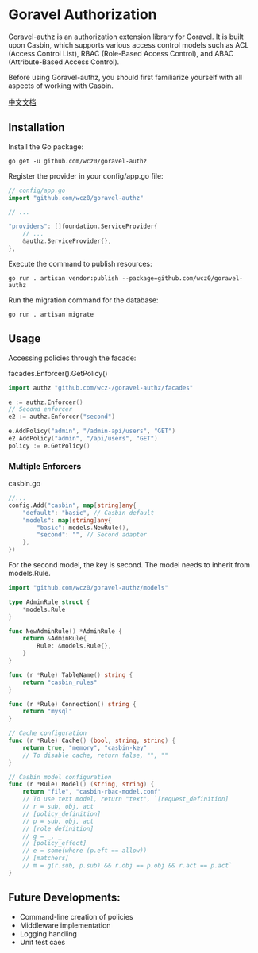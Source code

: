 # Goravel Authorization

Goravel-authz is an authorization extension library for Goravel. It is built upon Casbin, which supports various access control models such as ACL (Access Control List), RBAC (Role-Based Access Control), and ABAC (Attribute-Based Access Control).

Before using Goravel-authz, you should first familiarize yourself with all aspects of working with Casbin.

[中文文档](./README_zh.md)

## Installation

Install the Go package:

```shell
go get -u github.com/wcz0/goravel-authz
```

Register the provider in your config/app.go file:

```go
// config/app.go
import "github.com/wcz0/goravel-authz"

// ...

"providers": []foundation.ServiceProvider{
    // ...
    &authz.ServiceProvider{},
},
```

Execute the command to publish resources:

```shell
go run . artisan vendor:publish --package=github.com/wcz0/goravel-authz
```

Run the migration command for the database:

```shell
go run . artisan migrate
```


## Usage

Accessing policies through the facade:

facades.Enforcer().GetPolicy()

```go
import authz "github.com/wcz-/goravel-authz/facades"

e := authz.Enforcer()
// Second enforcer
e2 := authz.Enforcer("second")

e.AddPolicy("admin", "/admin-api/users", "GET")
e2.AddPolicy("admin", "/api/users", "GET")
policy := e.GetPolicy()

```

### Multiple Enforcers

casbin.go

```go
//...
config.Add("casbin", map[string]any{
    "default": "basic", // Casbin default
    "models": map[string]any{
        "basic": models.NewRule(),
        "second": "", // Second adapter
    },
})
```

For the second model, the key is second. The model needs to inherit from models.Rule.

```go
import "github.com/wcz0/goravel-authz/models"

type AdminRule struct {
    *models.Rule
}

func NewAdminRule() *AdminRule {
    return &AdminRule{
        Rule: &models.Rule{},
    }
}

func (r *Rule) TableName() string {
    return "casbin_rules"
}

func (r *Rule) Connection() string {
    return "mysql"
}

// Cache configuration
func (r *Rule) Cache() (bool, string, string) {
    return true, "memory", "casbin-key"
    // To disable cache, return false, "", ""
}

// Casbin model configuration
func (r *Rule) Model() (string, string) {
    return "file", "casbin-rbac-model.conf"
    // To use text model, return "text", `[request_definition]
    // r = sub, obj, act
    // [policy_definition]
    // p = sub, obj, act
    // [role_definition]
    // g = _, _
    // [policy_effect]
    // e = some(where (p.eft == allow))
    // [matchers]
    // m = g(r.sub, p.sub) && r.obj == p.obj && r.act == p.act`
}
```



## Future Developments:

- Command-line creation of policies
- Middleware implementation
- Logging handling
- Unit test caes
